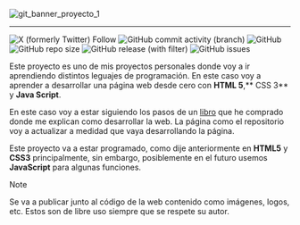 ![git_banner_proyecto_1](https://github.com/Braismp007/MiWeb/assets/90138396/21c48293-6fa7-4024-859b-70719832bd30)

--------------------

![X (formerly Twitter) Follow](https://img.shields.io/twitter/follow/Braismp007)  ![GitHub commit activity (branch)](https://img.shields.io/github/commit-activity/w/Braismp007/MiWeb)  ![GitHub](https://img.shields.io/github/license/Braismp007/MiWeb)  ![GitHub repo size](https://img.shields.io/github/repo-size/Braismp007/MiWeb)  ![GitHub release (with filter)](https://img.shields.io/github/v/release/Braismp007/MiWeb)  ![GitHub issues](https://img.shields.io/github/issues/Braismp007/MiWeb)



Este proyecto es uno de mis proyectos personales donde voy a ir aprendiendo distintos leguajes de programación. En este caso voy a aprender a desarrollar una página web desde cero con **HTML 5**,** CSS 3** y **Java Script**.

En este caso voy a estar siguiendo los pasos de un [libro](https://www.amazon.es/gran-libro-HTML5-JavaScript-Edici%C3%B3n/dp/8426724639) que he comprado donde me explican como desarrollar la web. La página como el repositorio voy a actualizar a medidad que vaya desarrollando la página.

Este proyecto va a estar programado, como dije anteriormente en **HTML5** y **CSS3** principalmente, sin embargo, posiblemente en el futuro usemos **JavaScript** para algunas funciones.

> [!NOTE]
> Se va a publicar junto al código de la web contenido como imágenes, logos, etc. Estos son de libre uso siempre que se respete su autor.


